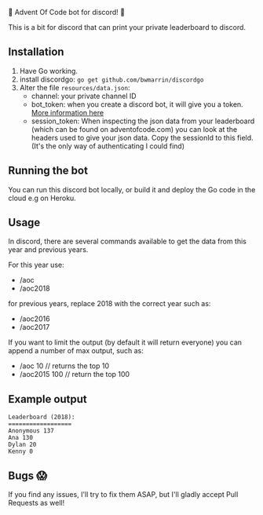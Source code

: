 :christmas_tree: Advent Of Code bot for discord! :christmas_tree:

This  is a bit for discord that can print your private leaderboard to discord. 

## Installation

1) Have Go working. 
2) install discordgo: `go get github.com/bwmarrin/discordgo`
3) Alter the file `resources/data.json`:
    * channel: your private channel ID
    * bot_token: when you create a discord bot, it will give you a token. [More information
      here](https://discordapp.com/developers/docs/topics/oauth2)
    * session_token: When inspecting the json data from your leaderboard (which can be found on
      adventofcode.com) you can look at the headers used to give your json data. Copy the sessionId
      to this field. (It's the only way of authenticating I could find)


## Running the bot
You can run this discord bot locally, or build it and deploy the Go code in the cloud e.g on Heroku. 

## Usage

In discord, there are several commands available to get the data from this year and previous years.

For this year use:

* /aoc
* /aoc2018

for previous years, replace 2018 with the correct year such as:

* /aoc2016
* /aoc2017

If you want to limit the output (by default it will return everyone) you can append a number of max
output, such as:

* /aoc 10 // returns the top 10
* /aoc2015 100 // return the top 100


## Example output
```
Leaderboard (2018):
==================
Anonymous 137
Ana 130
Dylan 20
Kenny 0
```

## Bugs :scream:

If you find any issues, I'll try to fix them ASAP, but I'll gladly accept Pull Requests as well! 
